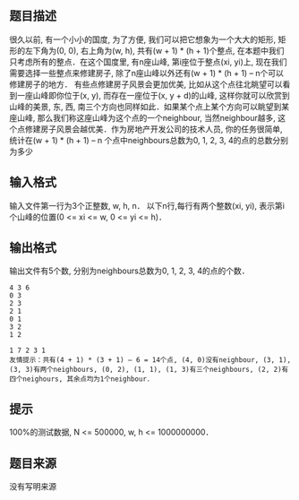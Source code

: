 


## 题目描述
很久以前, 有一个小小的国度, 为了方便, 我们可以把它想象为一个大大的矩形, 矩形的左下角为(0, 0), 右上角为(w, h), 共有(w + 1) * (h + 1)个整点, 在本题中我们只考虑所有的整点．在这个国度里, 有n座山峰, 第i座位于整点(xi, yi)上, 现在我们需要选择一些整点来修建房子, 除了n座山峰以外还有(w + 1) * (h + 1) – n个可以修建房子的地方．
有些点修建房子风景会更加优美, 比如从这个点往北眺望可以看到一座山峰即你位于(x, y), 而存在一座位于(x, y + d)的山峰, 这样你就可以欣赏到山峰的美景, 东, 西, 南三个方向也同样如此．如果某个点上某个方向可以眺望到某座山峰, 那么我们称这座山峰为这个点的一个neighbour, 当然neighbour越多, 这个点修建房子风景会越优美．作为房地产开发公司的技术人员, 你的任务很简单, 统计在(w + 1) * (h + 1) – n 个点中neighbours总数为0, 1, 2, 3, 4的点的总数分别为多少
## 输入格式
输入文件第一行为3个正整数, w, h, n．
以下n行,每行有两个整数(xi, yi), 表示第i个山峰的位置(0 <= xi <= w, 0 <= yi <= h)．
## 输出格式
输出文件有5个数, 分别为neighbours总数为0, 1, 2, 3, 4的点的个数．

```input1
4 3 6
0 3
2 3
2 1
0 1
3 2
1 2

```

```output1
1 7 2 3 1
友情提示：共有(4 + 1) * (3 + 1) – 6 = 14个点, (4, 0)没有neighbour, (3, 1), (3, 3)有两个neighbours, (0, 2), (1, 1), (1, 3)有三个neighbours, (2, 2)有四个neighours, 其余点均为1个neighbour．
```

## 提示
100%的测试数据, N <= 500000, w, h <= 1000000000．
## 题目来源
没有写明来源


